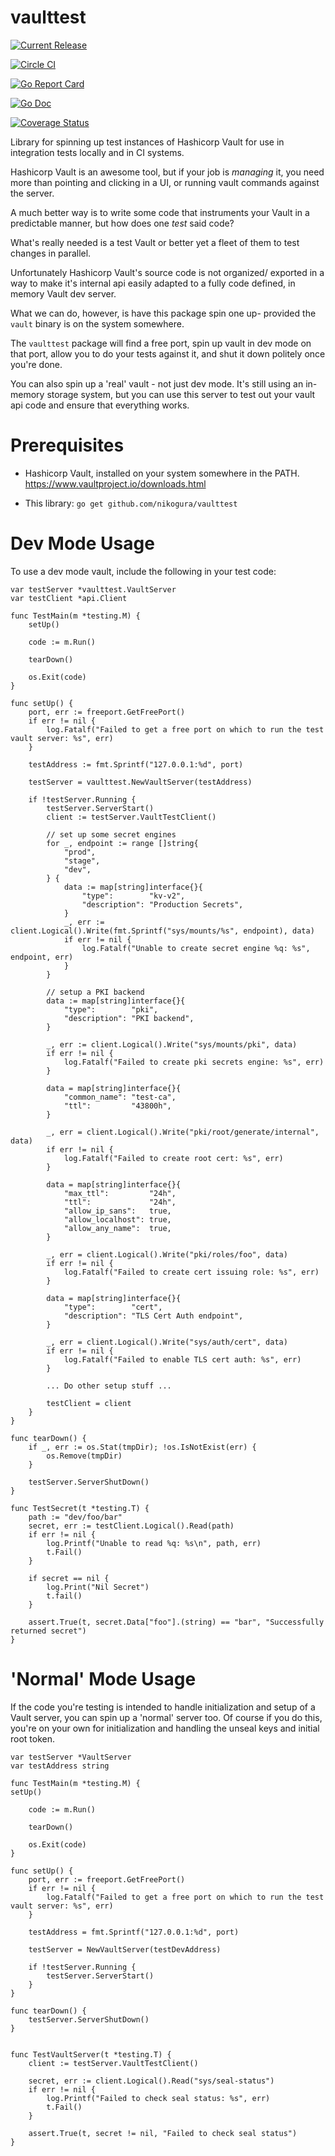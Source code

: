 # vaulttest

[![Current Release](https://img.shields.io/github/release/nikogura/vaulttest.svg)](https://img.shields.io/github/release/nikogura/vaulttest.svg)

[![Circle CI](https://circleci.com/gh/nikogura/vaulttest.svg?style=shield)](https://circleci.com/gh/nikogura/vaulttest)

[![Go Report Card](https://goreportcard.com/badge/github.com/nikogura/vaulttest)](https://goreportcard.com/report/github.com/nikogura/vaulttest)

[![Go Doc](https://img.shields.io/badge/godoc-reference-blue.svg?style=flat-square)](http://godoc.org/github.com/nikogura/vaulttest/pkg/vaulttest)

[![Coverage Status](https://codecov.io/gh/nikogura/vaulttest/branch/master/graph/badge.svg)](https://codecov.io/gh/nikogura/vaulttest)

Library for spinning up test instances of Hashicorp Vault for use in integration tests locally and in CI systems.

Hashicorp Vault is an awesome tool, but if your job is  *managing* it, you need more than pointing and clicking in a UI, or running vault commands against the server.

A much better way is to write some code that instruments your Vault in a predictable manner, but how does one *test* said code?  

What's really needed is a test Vault or better yet a fleet of them to test changes in parallel.

Unfortunately Hashicorp Vault's source code is not organized/ exported in a way to make it's internal api easily adapted to a fully code defined, in memory Vault dev server.

What we can do, however, is have this package spin one up- provided the `vault` binary is on the system somewhere.

The `vaulttest` package will find a free port, spin up vault in dev mode on that port, allow you to do your tests against it, and shut it down politely once you're done.

You can also spin up a 'real' vault - not just dev mode.  It's still using an in-memory storage system, but you can use this server to test out your vault api code and ensure that everything works.

# Prerequisites

* Hashicorp Vault, installed on your system somewhere in the PATH.  https://www.vaultproject.io/downloads.html

* This library: `go get github.com/nikogura/vaulttest`

# Dev Mode Usage

To use a dev mode vault, include the following in your test code:

    var testServer *vaulttest.VaultServer
    var testClient *api.Client

    func TestMain(m *testing.M) {
        setUp()

        code := m.Run()

        tearDown()

        os.Exit(code)
    }

    func setUp() {
        port, err := freeport.GetFreePort()
        if err != nil {
            log.Fatalf("Failed to get a free port on which to run the test vault server: %s", err)
        }

        testAddress := fmt.Sprintf("127.0.0.1:%d", port)

        testServer = vaulttest.NewVaultServer(testAddress)

        if !testServer.Running {
            testServer.ServerStart()
            client := testServer.VaultTestClient()

            // set up some secret engines
            for _, endpoint := range []string{
                "prod",
                "stage",
                "dev",
            } {
                data := map[string]interface{}{
                    "type":        "kv-v2",
                    "description": "Production Secrets",
                }
                _, err := client.Logical().Write(fmt.Sprintf("sys/mounts/%s", endpoint), data)
                if err != nil {
                    log.Fatalf("Unable to create secret engine %q: %s", endpoint, err)
                }
            }

            // setup a PKI backend
            data := map[string]interface{}{
                "type":        "pki",
                "description": "PKI backend",
            }
            
            _, err := client.Logical().Write("sys/mounts/pki", data)
            if err != nil {
                log.Fatalf("Failed to create pki secrets engine: %s", err)
            }

            data = map[string]interface{}{
                "common_name": "test-ca",
                "ttl":         "43800h",
            }
            
            _, err = client.Logical().Write("pki/root/generate/internal", data)
            if err != nil {
                log.Fatalf("Failed to create root cert: %s", err)
            }

            data = map[string]interface{}{
                "max_ttl":         "24h",
                "ttl":             "24h",
                "allow_ip_sans":   true,
                "allow_localhost": true,
                "allow_any_name":  true,
            }
            
            _, err = client.Logical().Write("pki/roles/foo", data)
            if err != nil {
                log.Fatalf("Failed to create cert issuing role: %s", err)
            }

            data = map[string]interface{}{
                "type":        "cert",
                "description": "TLS Cert Auth endpoint",
            }

            _, err = client.Logical().Write("sys/auth/cert", data)
            if err != nil {
                log.Fatalf("Failed to enable TLS cert auth: %s", err)
            }
            
            ... Do other setup stuff ...
            
            testClient = client
        }
    }

    func tearDown() {
        if _, err := os.Stat(tmpDir); !os.IsNotExist(err) {
            os.Remove(tmpDir)
        }

        testServer.ServerShutDown()
    }
    
    func TestSecret(t *testing.T) {
        path := "dev/foo/bar"
        secret, err := testClient.Logical().Read(path)
        if err != nil {
            log.Printf("Unable to read %q: %s\n", path, err)
            t.Fail()
        }
        
        if secret == nil {
            log.Print("Nil Secret")
            t.fail() 
        }
        
        assert.True(t, secret.Data["foo"].(string) == "bar", "Successfully returned secret")
    }

# 'Normal' Mode Usage

If the code you're testing is intended to handle initialization and setup of a Vault server, you can spin up a 'normal' server too.  Of course if you do this, you're on your own for initialization and handling the unseal keys and initial root token.

    var testServer *VaultServer
    var testAddress string

    func TestMain(m *testing.M) {
    setUp()

        code := m.Run()

        tearDown()

        os.Exit(code)
    }

    func setUp() {
        port, err := freeport.GetFreePort()
        if err != nil {
            log.Fatalf("Failed to get a free port on which to run the test vault server: %s", err)
        }

        testAddress = fmt.Sprintf("127.0.0.1:%d", port)

        testServer = NewVaultServer(testDevAddress)

        if !testServer.Running {
            testServer.ServerStart()
        }
    }

    func tearDown() {
        testServer.ServerShutDown()
    }


    func TestVaultServer(t *testing.T) {
        client := testServer.VaultTestClient()

        secret, err := client.Logical().Read("sys/seal-status")
        if err != nil {
            log.Printf("Failed to check seal status: %s", err)
            t.Fail()
        }

        assert.True(t, secret != nil, "Failed to check seal status")
    }

